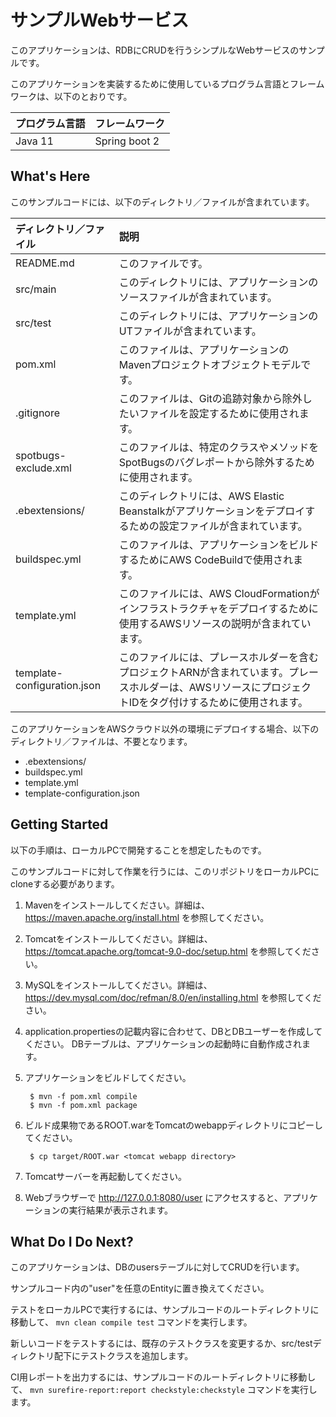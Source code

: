 サンプルWebサービス
==============================================

このアプリケーションは、RDBにCRUDを行うシンプルなWebサービスのサンプルです。

このアプリケーションを実装するために使用しているプログラム言語とフレームワークは、以下のとおりです。

| プログラム言語 | フレームワーク |
| :--- | :--- |
| Java 11 | Spring boot 2 |

What's Here
-----------

このサンプルコードには、以下のディレクトリ／ファイルが含まれています。

| ディレクトリ／ファイル | 説明 |
| :--- | :--- |
| README.md | このファイルです。 |
| src/main | このディレクトリには、アプリケーションのソースファイルが含まれています。 |
| src/test | このディレクトリには、アプリケーションのUTファイルが含まれています。 |
| pom.xml | このファイルは、アプリケーションのMavenプロジェクトオブジェクトモデルです。 |
| .gitignore | このファイルは、Gitの追跡対象から除外したいファイルを設定するために使用されます。 |
| spotbugs-exclude.xml | このファイルは、特定のクラスやメソッドをSpotBugsのバグレポートから除外するために使用されます。 |
| .ebextensions/ | このディレクトリには、AWS Elastic Beanstalkがアプリケーションをデプロイするための設定ファイルが含まれています。 |
| buildspec.yml | このファイルは、アプリケーションをビルドするためにAWS CodeBuildで使用されます。 |
| template.yml | このファイルには、AWS CloudFormationがインフラストラクチャをデプロイするために使用するAWSリソースの説明が含まれています。 |
| template-configuration.json | このファイルには、プレースホルダーを含むプロジェクトARNが含まれています。プレースホルダーは、AWSリソースにプロジェクトIDをタグ付けするために使用されます。 |

このアプリケーションをAWSクラウド以外の環境にデプロイする場合、以下のディレクトリ／ファイルは、不要となります。
  
- .ebextensions/
- buildspec.yml
- template.yml
- template-configuration.json

Getting Started
---------------

以下の手順は、ローカルPCで開発することを想定したものです。 

このサンプルコードに対して作業を行うには、このリポジトリをローカルPCにcloneする必要があります。 

1. Mavenをインストールしてください。詳細は、 https://maven.apache.org/install.html を参照してください。

1. Tomcatをインストールしてください。詳細は、 https://tomcat.apache.org/tomcat-9.0-doc/setup.html を参照してください。

1. MySQLをインストールしてください。詳細は、 https://dev.mysql.com/doc/refman/8.0/en/installing.html を参照してください。

1. application.propertiesの記載内容に合わせて、DBとDBユーザーを作成してください。
   DBテーブルは、アプリケーションの起動時に自動作成されます。

1. アプリケーションをビルドしてください。

        $ mvn -f pom.xml compile
        $ mvn -f pom.xml package

1. ビルド成果物であるROOT.warをTomcatのwebappディレクトリにコピーしてください。 

        $ cp target/ROOT.war <tomcat webapp directory>

1. Tomcatサーバーを再起動してください。

1. Webブラウザーで http://127.0.0.1:8080/user にアクセスすると、アプリケーションの実行結果が表示されます。

What Do I Do Next?
------------------

このアプリケーションは、DBのusersテーブルに対してCRUDを行います。

サンプルコード内の"user"を任意のEntityに置き換えてください。

テストをローカルPCで実行するには、サンプルコードのルートディレクトリに移動して、 `mvn clean compile test` コマンドを実行します。

新しいコードをテストするには、既存のテストクラスを変更するか、src/testディレクトリ配下にテストクラスを追加します。 

CI用レポートを出力するには、サンプルコードのルートディレクトリに移動して、 `mvn surefire-report:report checkstyle:checkstyle` コマンドを実行します。
